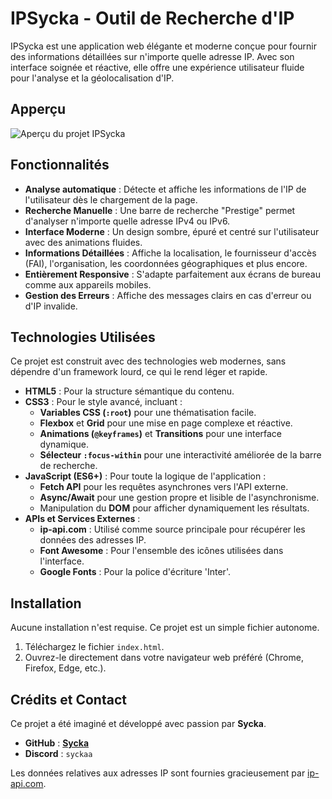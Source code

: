 # IPSycka - Outil de Recherche d'IP

IPSycka est une application web élégante et moderne conçue pour fournir des informations détaillées sur n'importe quelle adresse IP. Avec son interface soignée et réactive, elle offre une expérience utilisateur fluide pour l'analyse et la géolocalisation d'IP.

## Apperçu

![Aperçu du projet IPSycka](https://image.noelshack.com/fichiers/2025/30/4/1753310541-capture-d-cran-2025-07-24-004203.png)

## Fonctionnalités

*   **Analyse automatique** : Détecte et affiche les informations de l'IP de l'utilisateur dès le chargement de la page.
*   **Recherche Manuelle** : Une barre de recherche "Prestige" permet d'analyser n'importe quelle adresse IPv4 ou IPv6.
*   **Interface Moderne** : Un design sombre, épuré et centré sur l'utilisateur avec des animations fluides.
*   **Informations Détaillées** : Affiche la localisation, le fournisseur d'accès (FAI), l'organisation, les coordonnées géographiques et plus encore.
*   **Entièrement Responsive** : S'adapte parfaitement aux écrans de bureau comme aux appareils mobiles.
*   **Gestion des Erreurs** : Affiche des messages clairs en cas d'erreur ou d'IP invalide.

## Technologies Utilisées

Ce projet est construit avec des technologies web modernes, sans dépendre d'un framework lourd, ce qui le rend léger et rapide.

*   **HTML5** : Pour la structure sémantique du contenu.
*   **CSS3** : Pour le style avancé, incluant :
    *   **Variables CSS (`:root`)** pour une thématisation facile.
    *   **Flexbox** et **Grid** pour une mise en page complexe et réactive.
    *   **Animations (`@keyframes`)** et **Transitions** pour une interface dynamique.
    *   **Sélecteur `:focus-within`** pour une interactivité améliorée de la barre de recherche.
*   **JavaScript (ES6+)** : Pour toute la logique de l'application :
    *   **Fetch API** pour les requêtes asynchrones vers l'API externe.
    *   **Async/Await** pour une gestion propre et lisible de l'asynchronisme.
    *   Manipulation du **DOM** pour afficher dynamiquement les résultats.
*   **APIs et Services Externes** :
    *   **ip-api.com** : Utilisé comme source principale pour récupérer les données des adresses IP.
    *   **Font Awesome** : Pour l'ensemble des icônes utilisées dans l'interface.
    *   **Google Fonts** : Pour la police d'écriture 'Inter'.

## Installation

Aucune installation n'est requise. Ce projet est un simple fichier autonome.

1.  Téléchargez le fichier `index.html`.
2.  Ouvrez-le directement dans votre navigateur web préféré (Chrome, Firefox, Edge, etc.).

## Crédits et Contact

Ce projet a été imaginé et développé avec passion par **Sycka**.

*   **GitHub** : [**Sycka**](https://github.com/Syckaa)
*   **Discord** : `syckaa`

Les données relatives aux adresses IP sont fournies gracieusement par [ip-api.com](https://ip-api.com/).
